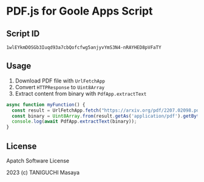 # PDF.js for Goole Apps Script

## Script ID

```
1wlEYkmDOSGb3Iuqd93a7cbQofcfwg5anjyvYmS3N4-nRAYHED8pVFaTY
```

## Usage

1. Download PDF file with `UrlFetchApp`
2. Convert `HTTPResponse` to `Uint8Array`
3. Extract content from binary with `PdfApp.extractText`

```js
async function myFunction() {
  const result = UrlFetchApp.fetch("https://arxiv.org/pdf/2207.02098.pdf")
  const binary = Uint8Array.from(result.getAs('application/pdf').getBytes())
  console.log(await PdfApp.extractText(binary));
}
```

## License

Apatch Software License

2023 (c) TANIGUCHI Masaya
